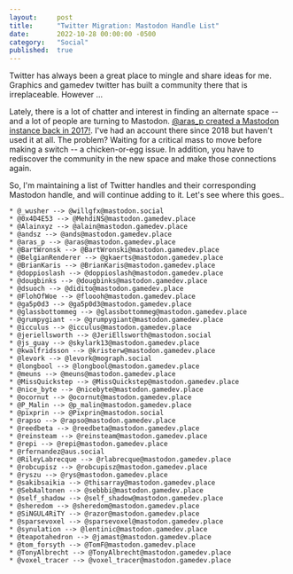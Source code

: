 ```yaml
---
layout: 	post
title:  	"Twitter Migration: Mastodon Handle List"
date:   	2022-10-28 00:00:00 -0500
category: 	"Social"
published:	true
---
```


Twitter has always been a great place to mingle and share ideas for me. Graphics and gamedev twitter has built a community there that is irreplaceable. However ...

Lately, there is a lot of chatter and interest in finding an alternate space -- and a lot of people are turning to Mastodon. [@aras_p created a Mastodon instance back in 2017!](https://aras-p.info/blog/2017/12/04/Gamedev-Mastodon-mastodon.gamedev.place/). I've had an account there since 2018 but haven't used it at all. The problem? Waiting for a critical mass to move before making a switch -- a chicken-or-egg issue. In addition, you have to rediscover the community in the new space and make those connections again.

So, I'm maintaining a list of Twitter handles and their corresponding Mastodon handle, and will continue adding to it. Let's see where this goes..

```
* @_wusher --> @willgfx@mastodon.social
* @0x4D4E53 --> @MehdiNS@mastodon.gamedev.place
* @Alainxyz --> @alain@mastodon.gamedev.place
* @andsz --> @ands@mastodon.gamedev.place
* @aras_p --> @aras@mastodon.gamedev.place
* @BartWronsk --> @BartWronski@mastodon.gamedev.place
* @BelgianRenderer --> @gkaerts@mastodon.gamedev.place
* @BrianKaris --> @BrianKaris@mastodon.gamedev.place
* @doppioslash --> @doppioslash@mastodon.gamedev.place
* @dougbinks --> @dougbinks@mastodon.gamedev.place
* @dsuoch --> @didito@mastodon.gamedev.place
* @FlohOfWoe --> @floooh@mastodon.gamedev.place
* @ga5p0d3 --> @ga5p0d3@mastodon.gamedev.place
* @glassbottommeg --> @glassbottommeg@mastodon.gamedev.place
* @grumpygiant --> @grumpygiant@mastodon.gamedev.place
* @icculus --> @icculus@mastodon.gamedev.place
* @jeriellsworth --> @JeriEllsworth@mastodon.social
* @js_guay --> @skylark13@mastodon.gamedev.place
* @kwalfridsson --> @kristerw@mastodon.gamedev.place
* @levork --> @levork@mograph.social
* @longbool --> @longbool@mastodon.gamedev.place
* @meuns --> @meuns@mastodon.gamedev.place
* @MissQuickstep --> @MissQuickstep@mastodon.gamedev.place
* @nice_byte --> @nicebyte@mastodon.gamedev.place
* @ocornut --> @ocornut@mastodon.gamedev.place
* @P_Malin --> @p_malin@mastodon.gamedev.place
* @pixprin --> @Pixprin@mastodon.social
* @rapso --> @rapso@mastodon.gamedev.place
* @reedbeta --> @reedbeta@mastodon.gamedev.place
* @reinsteam --> @reinsteam@mastodon.gamedev.place
* @repi --> @repi@mastodon.gamedev.place
* @rfernandez@aus.social
* @RileyLabrecque --> @rlabrecque@mastodon.gamedev.place
* @robcupisz --> @robcupisz@mastodon.gamedev.place
* @ryszu --> @rys@mastodon.gamedev.place
* @sakibsaikia --> @thisarray@mastodon.gamedev.place
* @SebAaltonen --> @sebbbi@mastodon.gamedev.place
* @self_shadow --> @self_shadow@mastodon.gamedev.place
* @sheredom --> @sheredom@mastodon.gamedev.place
* @SiNGUL4RiTY --> @razor@mastodon.gamedev.place
* @sparsevoxel --> @sparsevoxel@mastodon.gamedev.place
* @synulation --> @lentinic@mastodon.gamedev.place
* @teapotahedron --> @jamast@mastodon.gamedev.place
* @tom_forsyth --> @TomF@mastodon.gamedev.place
* @TonyAlbrecht --> @TonyAlbrecht@mastodon.gamedev.place
* @voxel_tracer --> @voxel_tracer@mastodon.gamedev.place
```
